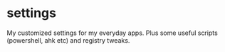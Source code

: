 settings
========

My customized settings for my everyday apps. Plus some useful scripts (powershell, ahk etc)
and registry tweaks.

